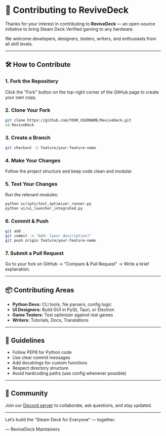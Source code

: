 
# 🤝 Contributing to ReviveDeck

Thanks for your interest in contributing to **ReviveDeck** — an open-source initiative to bring Steam Deck Verified gaming to any hardware.

We welcome developers, designers, testers, writers, and enthusiasts from all skill levels.

---

## 🛠️ How to Contribute

### 1. Fork the Repository
Click the "Fork" button on the top-right corner of the GitHub page to create your own copy.

### 2. Clone Your Fork
```bash
git clone https://github.com/YOUR_USERNAME/ReviveDeck.git
cd ReviveDeck
```

### 3. Create a Branch
```bash
git checkout -b feature/your-feature-name
```

### 4. Make Your Changes
Follow the project structure and keep code clean and modular.

### 5. Test Your Changes
Run the relevant modules:
```bash
python scripts/test_optimizer_runner.py
python ui/ui_launcher_integrated.py
```

### 6. Commit & Push
```bash
git add .
git commit -m "Add: [your description]"
git push origin feature/your-feature-name
```

### 7. Submit a Pull Request
Go to your fork on GitHub → "Compare & Pull Request" → Write a brief explanation.

---

## 📦 Contributing Areas

- **Python Devs:** CLI tools, file parsers, config logic
- **UI Designers:** Build GUI in PyQt, Tauri, or Electron
- **Game Testers:** Test optimizer against real games
- **Writers:** Tutorials, Docs, Translations

---

## 🧠 Guidelines

- Follow PEP8 for Python code
- Use clear commit messages
- Add docstrings for custom functions
- Respect directory structure
- Avoid hardcoding paths (use config whenever possible)

---

## 💬 Community

Join our [Discord server]() to collaborate, ask questions, and stay updated.

---

Let’s build the “Steam Deck for Everyone” — together.

—
ReviveDeck Maintainers

